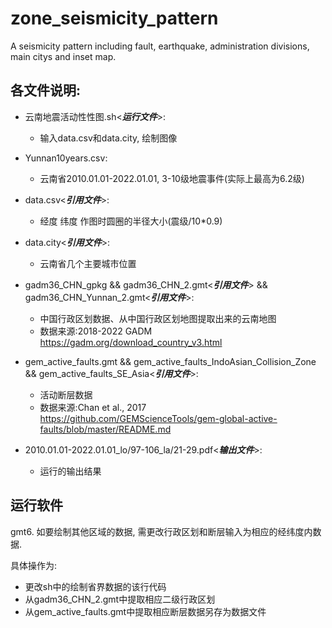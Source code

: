# zone_seismicity_pattern
A seismicity pattern including fault, earthquake, administration divisions, main citys and inset map.

## 各文件说明:
* 云南地震活动性性图.sh<_**运行文件**_>:	
 	+ 输入data.csv和data.city, 绘制图像

* Yunnan10years.csv:
	+ 云南省2010.01.01-2022.01.01, 3-10级地震事件(实际上最高为6.2级)

* data.csv<_**引用文件**_>:
    + 经度 纬度 作图时圆圈的半径大小(震级/10*0.9)

* data.city<_**引用文件**_>:
    + 云南省几个主要城市位置


* gadm36_CHN_gpkg && gadm36_CHN_2.gmt<_**引用文件**_> && gadm36_CHN_Yunnan_2.gmt<_**引用文件**_>:
    + 中国行政区划数据、从中国行政区划地图提取出来的云南地图
    + 数据来源:2018-2022 GADM https://gadm.org/download_country_v3.html

* gem_active_faults.gmt && gem_active_faults_IndoAsian_Collision_Zone && gem_active_faults_SE_Asia<_**引用文件**_>:
    + 活动断层数据
    + 数据来源:Chan et al., 2017 https://github.com/GEMScienceTools/gem-global-active-faults/blob/master/README.md


* 2010.01.01-2022.01.01_lo/97-106_la/21-29.pdf<_**输出文件**_>:
    + 运行的输出结果
## 运行软件
gmt6. 如要绘制其他区域的数据, 需更改行政区划和断层输入为相应的经纬度内数据. 

具体操作为:
* 更改sh中的绘制省界数据的该行代码
* 从gadm36_CHN_2.gmt中提取相应二级行政区划
* 从gem_active_faults.gmt中提取相应断层数据另存为数据文件
